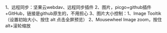 1、远程同步：坚果云webdav、远程同步插件
2、图片，picgo+github插件+GitHub，链接是github原生的，不用担心
3、图片大小控制：1、Image Tooltik（设置初始大小、按住 alt 点击全屏预览） 2、Mousewheel Image zoom，按住 alt+滚轮缩放

